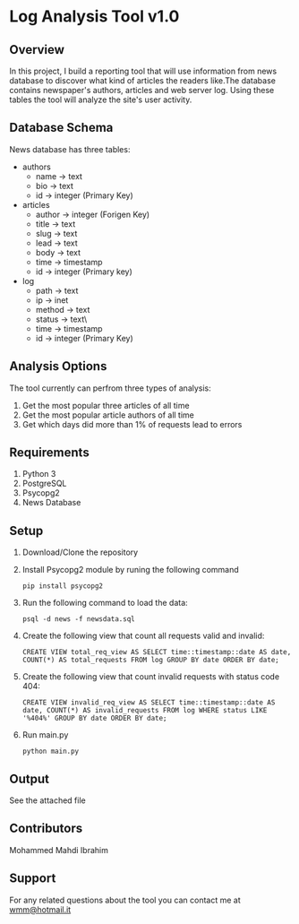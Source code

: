 # Log Analysis Tool v1.0

## Overview
In this project, I build a reporting tool that will use information from news database to discover what kind of articles the readers like.The database contains newspaper's authors, articles and web server log. Using these tables the tool will analyze the site's user activity.

## Database Schema
News database has three tables:
- authors
  - name -> text
  - bio -> text
  - id -> integer (Primary Key)
- articles
  - author -> integer (Forigen Key)
  - title -> text
  - slug -> text
  - lead -> text
  - body -> text
  - time -> timestamp
  - id -> integer (Primary key)
- log
  - path -> text
  - ip -> inet
  - method -> text
  - status -> text\  
  - time -> timestamp
  - id -> integer (Primary Key)

## Analysis Options
The tool currently can perfrom three types of analysis:
1. Get the most popular three articles of all time
2. Get the most popular article authors of all time
3. Get which days did more than 1% of requests lead to errors

## Requirements 
1. Python 3
2. PostgreSQL
3. Psycopg2
4. News Database

## Setup
1. Download/Clone the repository
2. Install Psycopg2 module by runing the following command
   
   `pip install psycopg2`
3. Run the following command to load the data:
   
   `psql -d news -f newsdata.sql`
4. Create the following view that count all requests valid and invalid: 
   
   `CREATE VIEW total_req_view AS SELECT time::timestamp::date AS date, COUNT(*) AS total_requests FROM log GROUP BY date ORDER BY date;`
5. Create the following view that count invalid requests with status code 404:
   
   `CREATE VIEW invalid_req_view AS SELECT time::timestamp::date AS date, COUNT(*) AS invalid_requests FROM log WHERE status LIKE '%404%' GROUP BY date ORDER BY date;`
6. Run main.py 
   
   `python main.py`

## Output
See the attached file

## Contributors
Mohammed Mahdi Ibrahim

## Support
For any related questions about the tool you can contact me at wmm@hotmail.it
